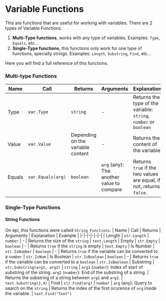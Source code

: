 # Variable Functions
This are functions that are useful for working with variables.
There are 2 types of Variable Functions.
1. **Multi-Type functions**, works with any type of variables. Examples: `Type`, `Equals`, etc...
2. **Single-Type functions**, this functions only work for one type of functions, specially strings. Examples: `Length`, `Substring`, `Find`, etc...

Here you will find a full reference of this functions.
### Multi-type Functions
| Name | Call | Returns | Arguments | Explanation | Example |
|-|-|-|-|-|-|
| Type | `var.Type` | `string` | - | Returns the type of the variable: `string`, `number` or `boolean` | `name.Type`
| Value | `var.Value` | Depending on the variable content |-| Returns the content of the variable | `name.Value`
| Equals | `var.Equals(arg)` | `boolean` | `arg` (any): The another value to compare | Returns `true` if the two values are equal, if not, returns `false`. | `name.Equals("admin")`

### Single-Type Functions
#### String Functions
On epi, this functions were called `String Functions`.
| Name | Call | Returns | Arguments | Explanation | Example |
|-|-|-|-|-|-|
| Length | `str.Length` | `number` | - | Returns the size of the `string` | `text.Length`
| Empty | `str.Empty` | `boolean` | - | Returns `true` if the `string` is empty | `text.Empty`
| Is Number | `str.IsNumber` | `boolean` | - | Returns `true` if the variable can be converted to a `number` | `str.IsNum`
| Is Boolean | `str.IsBoolean` | `boolean` | - | Returns `true` if the variable can be converted to a `boolean` | `str.IsBoolean`
| Substring | `str.Substring(arg1, arg2)` | `string` | `arg1` (`number`): Index of start of substring of the string. `arg2` (`number`): End of the substring of a string. | Returns the substring of a string between `arg1` and `arg2`. | `text.Substring(2,4)`
| Find | `str.Find(arg)` | `number` | `arg` (any): Query to search on the `string` | Returns the index of the first ocurence of `arg` inside the variable. | `text.Find("Text")`
